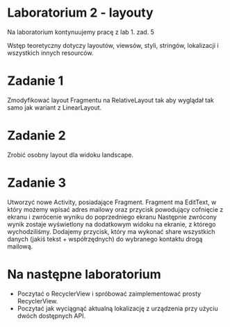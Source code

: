 # Laboratorium 2 - layouty

Na laboratorium kontynuujemy pracę z lab 1. zad. 5

Wstęp teoretyczny dotyczy layoutów, viewsów, styli, stringów, lokalizacji i wszystkich innych resourców.

# Zadanie 1

Zmodyfikować layout Fragmentu na RelativeLayout tak aby wyglądał tak samo jak wariant z LinearLayout.

# Zadanie 2

Zrobić osobny layout dla widoku landscape.

# Zadanie 3

Utworzyć nowe Activity, posiadające Fragment. Fragment ma EditText, w który możemy wpisać adres mailowy oraz przycisk powodujący cofnięcie z ekranu i zwrócenie wyniku do poprzedniego ekranu
Następnie zwrócony wynik zostaje wyświetlony na dodatkowym widoku na ekranie, z którego wychodziliśmy.
Dodajemy przycisk, który ma wykonać share wszystkich danych (jakiś tekst + współrzędnych) do wybranego kontaktu drogą mailową.

# Na następne laboratorium
- Poczytać o RecyclerView i spróbować zaimplementować prosty RecyclerView.
- Poczytać jak wyciągnąć aktualną lokalizację z urządzenia przy użyciu dwóch dostępnych API.